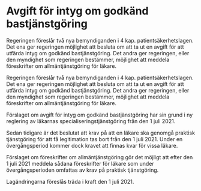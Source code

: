 # Avgift för intyg om godkänd bastjänstgöring

Regeringen föreslår två nya bemyndiganden i 4 kap. patientsäkerhetslagen. Det ena ger regeringen möjlighet att besluta om att ta ut en avgift för att utfärda intyg om godkänd bastjänstgöring. Det andra ger regeringen, eller den myndighet som regeringen bestämmer, möjlighet att meddela föreskrifter om allmäntjänstgöring för läkare.

Regeringen föreslår två nya bemyndiganden i 4 kap. patientsäkerhetslagen. Det ena ger regeringen möjlighet att besluta om att ta ut en avgift för att utfärda intyg om godkänd bastjänstgöring. Det andra ger regeringen, eller den myndighet som regeringen bestämmer, möjlighet att meddela föreskrifter om allmäntjänstgöring för läkare.

Förslaget om avgift för intyg om godkänd bastjänstgöring har sin grund i ny reglering av läkarnas specialiseringstjänstgöring från den 1 juli 2021.

Sedan tidigare är det beslutat att krav på att en läkare ska genomgå praktisk tjänstgöring för att få legitimation tas bort från den 1 juli 2021. Under en övergångsperiod kommer dock kravet att finnas kvar för vissa läkare.

Förslaget om föreskrifter om allmäntjänstgöring gör det möjligt att efter den 1 juli 2021 meddela sådana föreskrifter för läkare som under övergångsperioden omfattas av krav på praktisk tjänstgöring.

Lagändringarna föreslås träda i kraft den 1 juli 2021.
